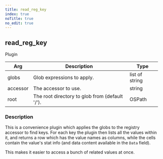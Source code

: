 ```yaml
---
title: read_reg_key
index: true
noTitle: true
no_edit: true
---
```




<div class="vql_item"></div>


## read_reg_key
<span class='vql_type pull-right page-header'>Plugin</span>



<div class="vqlargs"></div>

Arg | Description | Type
----|-------------|-----
globs|Glob expressions to apply.|list of string
accessor|The accessor to use.|string
root|The root directory to glob from (default '/').|OSPath

### Description

This is a convenience plugin which applies the globs to the registry
accessor to find keys. For each key the plugin then lists all the
values within it, and returns a row which has the value names as
columns, while the cells contain the value's stat info (and data
content available in the `Data` field).

This makes it easier to access a bunch of related values at once.


